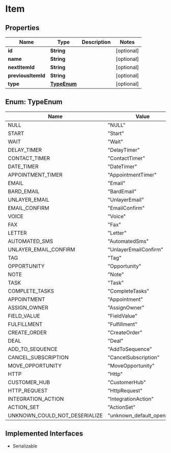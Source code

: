 

# Item


## Properties

| Name | Type | Description | Notes |
|------------ | ------------- | ------------- | -------------|
|**id** | **String** |  |  [optional] |
|**name** | **String** |  |  [optional] |
|**nextItemId** | **String** |  |  [optional] |
|**previousItemId** | **String** |  |  [optional] |
|**type** | [**TypeEnum**](#TypeEnum) |  |  [optional] |



## Enum: TypeEnum

| Name | Value |
|---- | -----|
| NULL | &quot;NULL&quot; |
| START | &quot;Start&quot; |
| WAIT | &quot;Wait&quot; |
| DELAY_TIMER | &quot;DelayTimer&quot; |
| CONTACT_TIMER | &quot;ContactTimer&quot; |
| DATE_TIMER | &quot;DateTimer&quot; |
| APPOINTMENT_TIMER | &quot;AppointmentTimer&quot; |
| EMAIL | &quot;Email&quot; |
| BARD_EMAIL | &quot;BardEmail&quot; |
| UNLAYER_EMAIL | &quot;UnlayerEmail&quot; |
| EMAIL_CONFIRM | &quot;EmailConfirm&quot; |
| VOICE | &quot;Voice&quot; |
| FAX | &quot;Fax&quot; |
| LETTER | &quot;Letter&quot; |
| AUTOMATED_SMS | &quot;AutomatedSms&quot; |
| UNLAYER_EMAIL_CONFIRM | &quot;UnlayerEmailConfirm&quot; |
| TAG | &quot;Tag&quot; |
| OPPORTUNITY | &quot;Opportunity&quot; |
| NOTE | &quot;Note&quot; |
| TASK | &quot;Task&quot; |
| COMPLETE_TASKS | &quot;CompleteTasks&quot; |
| APPOINTMENT | &quot;Appointment&quot; |
| ASSIGN_OWNER | &quot;AssignOwner&quot; |
| FIELD_VALUE | &quot;FieldValue&quot; |
| FULFILLMENT | &quot;Fulfillment&quot; |
| CREATE_ORDER | &quot;CreateOrder&quot; |
| DEAL | &quot;Deal&quot; |
| ADD_TO_SEQUENCE | &quot;AddToSequence&quot; |
| CANCEL_SUBSCRIPTION | &quot;CancelSubscription&quot; |
| MOVE_OPPORTUNITY | &quot;MoveOpportunity&quot; |
| HTTP | &quot;Http&quot; |
| CUSTOMER_HUB | &quot;CustomerHub&quot; |
| HTTP_REQUEST | &quot;HttpRequest&quot; |
| INTEGRATION_ACTION | &quot;IntegrationAction&quot; |
| ACTION_SET | &quot;ActionSet&quot; |
| UNKNOWN_COULD_NOT_DESERIALIZE | &quot;unknown_default_open_api&quot; |


## Implemented Interfaces

* Serializable

